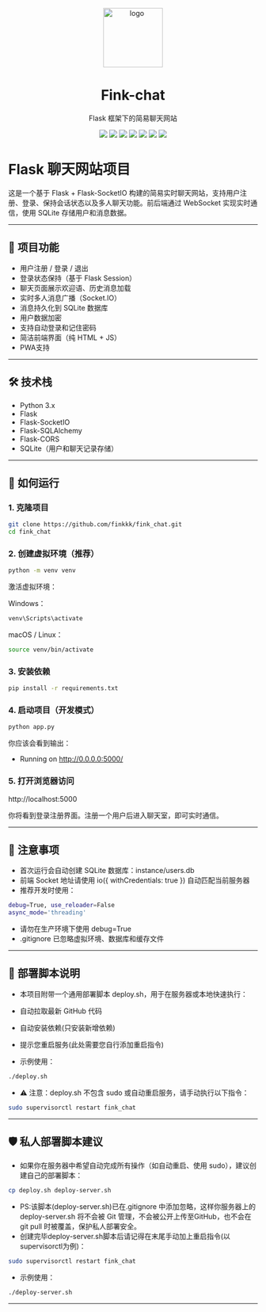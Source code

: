 <p align="center">
  <img src="http://finkkk.net/static/logo.webp" width="120" alt="logo">
</p>

<h1 align="center">Fink-chat</h1>
<p align="center">Flask 框架下的简易聊天网站</p>

<p align="center">
  <a href="#readme"><img src="https://img.shields.io/badge/README-%F0%9F%93%9A-blue?style=flat-square"></a>
  <img src="https://img.shields.io/badge/ENGLISH-blue?style=flat-square">
  <img src="https://img.shields.io/github/stars/finkkk/fink_chat?style=flat-square"> <!-- ✅ 替换为你的 GitHub 仓库名 -->
  <img src="https://img.shields.io/github/actions/workflow/status/finkkk/fink_chat/python-app.yml?label=CI%20BUILD&style=flat-square"> <!-- ✅ CI workflow 文件名 -->
  <img src="https://img.shields.io/badge/Release-v1.2.3-blue?style=flat-square"> <!-- ✅ 配合 config.py 里的版本 -->
  <img src="https://img.shields.io/badge/Downloads-1K-brightgreen?style=flat-square"> <!-- ✅ 可自定义数字 -->
  <a href="https://t.me/your_telegram_group"><img src="https://img.shields.io/badge/Telegram-GROUP-blue?style=flat-square&logo=telegram"></a> <!-- ✅ 可换成 QQ 群链接等 -->
</p>

# Flask 聊天网站项目

这是一个基于 Flask + Flask-SocketIO 构建的简易实时聊天网站，支持用户注册、登录、保持会话状态以及多人聊天功能。前后端通过 WebSocket 实现实时通信，使用 SQLite 存储用户和消息数据。

---

## 🔧 项目功能

- 用户注册 / 登录 / 退出
- 登录状态保持（基于 Flask Session）
- 聊天页面展示欢迎语、历史消息加载
- 实时多人消息广播（Socket.IO）
- 消息持久化到 SQLite 数据库
- 用户数据加密
- 支持自动登录和记住密码
- 简洁前端界面（纯 HTML + JS）
- PWA支持

---

## 🛠 技术栈

- Python 3.x
- Flask
- Flask-SocketIO
- Flask-SQLAlchemy
- Flask-CORS
- SQLite（用户和聊天记录存储）

---

## 🚀 如何运行

### 1. 克隆项目

```bash
git clone https://github.com/finkkk/fink_chat.git
cd fink_chat
```

### 2. 创建虚拟环境（推荐）

```bash
python -m venv venv
```

激活虚拟环境：

Windows：

```bash
venv\Scripts\activate
```

macOS / Linux：

```bash
source venv/bin/activate
```

### 3. 安装依赖

```bash
pip install -r requirements.txt
```

### 4. 启动项目（开发模式）

```bash
python app.py
```

你应该会看到输出：

 * Running on http://0.0.0.0:5000/

### 5. 打开浏览器访问

http://localhost:5000

你将看到登录注册界面。注册一个用户后进入聊天室，即可实时通信。

---

## 📌 注意事项

- 首次运行会自动创建 SQLite 数据库：instance/users.db
- 前端 Socket 地址请使用 io({ withCredentials: true }) 自动匹配当前服务器
- 推荐开发时使用：

```bash
debug=True, use_reloader=False
async_mode='threading'
```

- 请勿在生产环境下使用 debug=True
- .gitignore 已忽略虚拟环境、数据库和缓存文件

---

## 🔧 部署脚本说明

- 本项目附带一个通用部署脚本 deploy.sh，用于在服务器或本地快速执行：

- 自动拉取最新 GitHub 代码
- 自动安装依赖(只安装新增依赖)
- 提示您重启服务(此处需要您自行添加重启指令)
- 示例使用：

```bash
./deploy.sh
```

- ⚠️ 注意：deploy.sh 不包含 sudo 或自动重启服务，请手动执行以下指令：

```bash
sudo supervisorctl restart fink_chat
```

---

## 🛡️ 私人部署脚本建议

- 如果你在服务器中希望自动完成所有操作（如自动重启、使用 sudo），建议创建自己的部署脚本：

```bash
cp deploy.sh deploy-server.sh
```

- PS:该脚本(deploy-server.sh)已在.gitignore 中添加忽略，这样你服务器上的 deploy-server.sh 将不会被 Git 管理，不会被公开上传至GitHub，也不会在 git pull 时被覆盖，保护私人部署安全。
- 创建完毕deploy-server.sh脚本后请记得在末尾手动加上重启指令(以supervisorctl为例)：

```bash
sudo supervisorctl restart fink_chat
```

- 示例使用：

```bash
./deploy-server.sh
```
---
